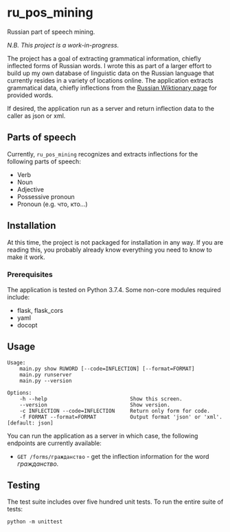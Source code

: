 # ru_pos_mining

Russian part of speech mining. 

_N.B. This project is a work-in-progress._

The project has a goal of extracting grammatical information, chiefly inflected forms of Russian words. I wrote this as part of a larger effort to build up my own database of linguistic data on the Russian language that currently resides in a variety of locations online. The application extracts grammatical data, chiefly inflections from the [Russian Wiktionary page](https://ru.wiktionary.org) for provided words.

If desired, the application run as a server and return inflection data to the caller as json or xml.

## Parts of speech

Currently, `ru_pos_mining` recognizes and extracts inflections for the following parts of speech:

- Verb
- Noun
- Adjective
- Possessive pronoun
- Pronoun (e.g. что, кто...)


## Installation

At this time, the project is not packaged for installation in any way. If you are reading this, you probably already know everything you need to know to make it work.

### Prerequisites

The application is tested on Python 3.7.4. Some non-core modules required include:

- flask, flask_cors
- yaml
- docopt


## Usage

```buildoutcfg
Usage:
    main.py show RUWORD [--code=INFLECTION] [--format=FORMAT]
    main.py runserver
    main.py --version

Options:
    -h --help                           Show this screen.
    --version                           Show version.
    -c INFLECTION --code=INFLECTION     Return only form for code.
    -f FORMAT --format=FORMAT           Output format 'json' or 'xml'. [default: json]
```
You can run the application as a server in which case, the following endpoints are currently available:

- `GET /forms/гражданство` - get the inflection information for the word _гражданство_.

## Testing

The test suite includes over five hundred unit tests. To run the entire suite of tests:

```lang-python
python -m unittest
```
